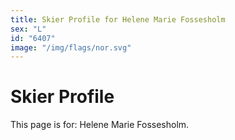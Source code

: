 ```yaml
---
title: Skier Profile for Helene Marie Fossesholm
sex: "L"
id: "6407"
image: "/img/flags/nor.svg" 
---
```


# Skier Profile

This page is for: Helene Marie Fossesholm.
    